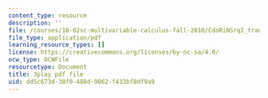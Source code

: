 ```yaml
---
content_type: resource
description: ''
file: /courses/18-02sc-multivariable-calculus-fall-2010/CdoRiNSrqI_transcript.pdf
file_type: application/pdf
learning_resource_types: []
license: https://creativecommons.org/licenses/by-nc-sa/4.0/
ocw_type: OCWFile
resourcetype: Document
title: 3play pdf file
uid: dd5c673d-38f0-488d-9062-f433bf8df9a9
---
```


